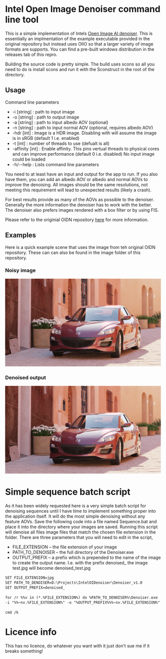 # Intel Open Image Denoiser command line tool

This is a simple implementation of Intels [Open Image AI denoiser](https://github.com/OpenImageDenoise/oidn). This is essentially an implmentation of the example executable provided in the original repository but instead uses OIIO so that a larger variety of image formats are supports. You can find a pre-built windows distribution in the releases tab of this repro.

Building the source code is pretty simple. The build uses scons so all you need to do is install scons and run it with the Sconstruct in the root of the directory.

## Usage
Command line parameters
* -i [string]     : path to input image
* -o [string]     : path to output image
* -a [string]     : path to input albedo AOV (optional)
* -n [string]     : path to input normal AOV (optional, requires albedo AOV)
* -hdr [int]      : Image is a HDR image. Disabling with will assume the image is in sRGB (default 1 i.e. enabled)
* -t [int]        : number of threads to use (defualt is all)
* -affinity [int] : Enable affinity. This pins vertual threads to physical cores and can improve performance (default 0 i.e. disabled)
No input image could be loaded
* -h/--help : Lists command line parameters

You need to at least have an input and output for the app to run. If you also have them, you can add an albedo AOV or albedo and normal AOVs to improve the denoising. All images should be the same resolutions, not meeting this requirement will lead to unexpected results (likely a crash).

For best results provide as many of the AOVs as possible to the denoiser. Generally the more information the denoiser has to work with the better. The denoiser also prefers images rendered with a box filter or by using FIS.

Please refer to the originial OIDN repository [here](https://github.com/OpenImageDenoise/oidn) for more information.

## Examples
Here is a quick example scene that uses the image from teh original OIDN repository. These can can also be found in the image folder of this repository.

### Noisy image
<p align="center">
  <img src="https://github.com/DeclanRussell/IntelOIDenoiser/blob/master/images/car_beauty.jpg" alt="test"/>
</p>

### Denoised output
<p align="center">
  <img src="https://github.com/DeclanRussell/IntelOIDenoiser/blob/master/images/car_test_intel.jpg" alt="denoise_test"/>
</p>

# Simple sequence batch script
As it has been widely requested here is a very simple batch script for denoising sequences until I have time to implement something proper into the application itself. It will do the most simple denoising without any feature AOVs. Save the following code into a file named Sequence.bat and place it into the directory where your images are saved. Running this script will denoise all files image files that match the chosen file extension in the folder. There are three parameters that you will need to edit in the script,

* FILE_EXTENSION – the file extension of your image
* PATH_TO_DENOISER – the full directory of the Denoiser.exe
* OUTPUT_PREFIX – a prefix which is prepended to the name of the image to create the output name. I.e. with the prefix denoised_ the image test.jpg will become denoised_test.jpg

```
SET FILE_EXTENSION=jpg
SET PATH_TO_DENOISER=D:\Projects\IntelOIDenoiser\Denoiser_v1.0
SET OUTPUT_PREFIX=denoised_

for /r %%v in (*.%FILE_EXTENSION%) do %PATH_TO_DENOISER%\Denoiser.exe -i "%%~nv.%FILE_EXTENSION%" -o "%OUTPUT_PREFIX%%%~nv.%FILE_EXTENSION%"

cmd /k
```

# Licence info
This has no licence, do whatever you want with it just don't sue me if it breaks something!

